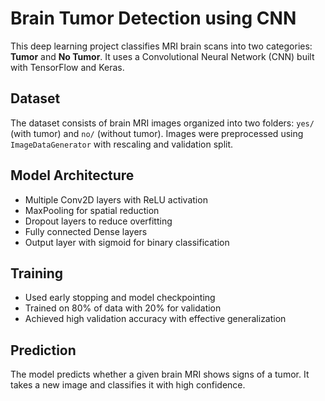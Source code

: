 # Brain Tumor Detection using CNN

This deep learning project classifies MRI brain scans into two categories: **Tumor** and **No Tumor**. It uses a Convolutional Neural Network (CNN) built with TensorFlow and Keras.

## Dataset
The dataset consists of brain MRI images organized into two folders: `yes/` (with tumor) and `no/` (without tumor). Images were preprocessed using `ImageDataGenerator` with rescaling and validation split.

## Model Architecture
- Multiple Conv2D layers with ReLU activation
- MaxPooling for spatial reduction
- Dropout layers to reduce overfitting
- Fully connected Dense layers
- Output layer with sigmoid for binary classification

## Training
- Used early stopping and model checkpointing
- Trained on 80% of data with 20% for validation
- Achieved high validation accuracy with effective generalization

## Prediction
The model predicts whether a given brain MRI shows signs of a tumor. It takes a new image and classifies it with high confidence.


